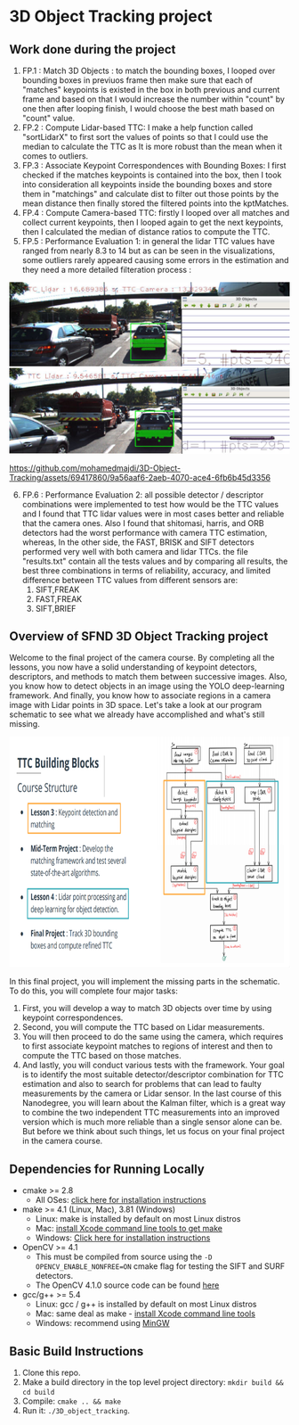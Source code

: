 # 3D Object Tracking project
##  Work done during the project

1. FP.1 : Match 3D Objects : to match the bounding boxes, I looped over bounding boxes in previuos frame then make sure that each of "matches" keypoints is existed in the box in both previous and current frame and based on that I would increase the number within "count" by one then after looping finish, I would choose the best math based on "count" value.
2. FP.2 : Compute Lidar-based TTC: I make a help function called "sortLidarX" to first sort the values of points so that I could use the median to calculate the TTC as It is more robust than the mean when it comes to outliers.
3. FP.3 : Associate Keypoint Correspondences with Bounding Boxes: I first checked if the matches keypoints is contained into the box, then I took into consideration all keypoints inside the bounding boxes and store them in "matchings" and calculate dist to filter out those points by the mean distance then finally stored the filtered points into the kptMatches.
4. FP.4 : Compute Camera-based TTC: firstly I looped over all matches and collect  current keypoints, then I looped again to get the next keypoints, then I calculated the median of  distance ratios to compute the TTC.
5. FP.5 : Performance Evaluation 1: in general the lidar TTC values have ranged from nearly 8.3 to 14 but as can be seen in the visualizations, some outliers rarely appeared causing some errors in the estimation and they need a more detailed filteration process : 
<img src="results/lidar_1_error_TTC.jpg" />
<img src="results/lidar_2_error_TTC.jpg"  />


https://github.com/mohamedmajdi/3D-Object-Tracking/assets/69417860/9a56aaf6-2aeb-4070-ace4-6fb6b45d3356


6. FP.6 : Performance Evaluation 2: all possible detector / descriptor combinations were implemented to test how would be the TTC values and I found that TTC lidar values were in most cases better and reliable that the camera ones. Also I found that shitomasi, harris, and ORB detectors had the worst performance with camera TTC estimation, whereas, In the other side, the FAST, BRISK and SIFT detectors performed very well with both camera and lidar TTCs. the file "results.txt" contain all the tests values and by comparing all results, the best three combinations in terms of reliability, accuracy, and limited difference between TTC values from different sensors are:
	1. SIFT,FREAK
    2. FAST,FREAK
    3. SIFT,BRIEF

## Overview of SFND 3D Object Tracking project

Welcome to the final project of the camera course. By completing all the lessons, you now have a solid understanding of keypoint detectors, descriptors, and methods to match them between successive images. Also, you know how to detect objects in an image using the YOLO deep-learning framework. And finally, you know how to associate regions in a camera image with Lidar points in 3D space. Let's take a look at our program schematic to see what we already have accomplished and what's still missing.

<img src="images/course_code_structure.png" width="779" height="414" />

In this final project, you will implement the missing parts in the schematic. To do this, you will complete four major tasks: 
1. First, you will develop a way to match 3D objects over time by using keypoint correspondences. 
2. Second, you will compute the TTC based on Lidar measurements. 
3. You will then proceed to do the same using the camera, which requires to first associate keypoint matches to regions of interest and then to compute the TTC based on those matches. 
4. And lastly, you will conduct various tests with the framework. Your goal is to identify the most suitable detector/descriptor combination for TTC estimation and also to search for problems that can lead to faulty measurements by the camera or Lidar sensor. In the last course of this Nanodegree, you will learn about the Kalman filter, which is a great way to combine the two independent TTC measurements into an improved version which is much more reliable than a single sensor alone can be. But before we think about such things, let us focus on your final project in the camera course. 

## Dependencies for Running Locally
* cmake >= 2.8
  * All OSes: [click here for installation instructions](https://cmake.org/install/)
* make >= 4.1 (Linux, Mac), 3.81 (Windows)
  * Linux: make is installed by default on most Linux distros
  * Mac: [install Xcode command line tools to get make](https://developer.apple.com/xcode/features/)
  * Windows: [Click here for installation instructions](http://gnuwin32.sourceforge.net/packages/make.htm)
* OpenCV >= 4.1
  * This must be compiled from source using the `-D OPENCV_ENABLE_NONFREE=ON` cmake flag for testing the SIFT and SURF detectors.
  * The OpenCV 4.1.0 source code can be found [here](https://github.com/opencv/opencv/tree/4.1.0)
* gcc/g++ >= 5.4
  * Linux: gcc / g++ is installed by default on most Linux distros
  * Mac: same deal as make - [install Xcode command line tools](https://developer.apple.com/xcode/features/)
  * Windows: recommend using [MinGW](http://www.mingw.org/)

## Basic Build Instructions

1. Clone this repo.
2. Make a build directory in the top level project directory: `mkdir build && cd build`
3. Compile: `cmake .. && make`
4. Run it: `./3D_object_tracking`.
